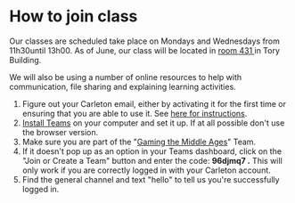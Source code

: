 # How to join class

Our classes are scheduled take place on Mondays and Wednesdays from 11h30until 13h00. As of June, our class will be located in [room 431 ](https://carleton.ca/tls/rooms/tory-building-431/)in Tory Building.

We will also be using a number of online resources to help with communication, file sharing and explaining learning activities.&#x20;

1. Figure out your Carleton email, either by activating it for the first time or ensuring that you are able to use it. See [here for instructions](https://carleton.ca/its/all-services/email/carleton-student-email/).&#x20;
2. [Install Teams](course-info/digital-tools/teams.md) on your computer and set it up. If at all possible don't use the browser version.
3. Make sure you are part of the "[Gaming the Middle Ages](https://teams.microsoft.com/l/team/19%3aNNNpE7JePEjNyqxeXhNKWT\_XtEwA1EOei1z6Xj4ECoQ1%40thread.tacv2/conversations?groupId=6e3e34d5-9bd9-4989-8fa8-6347146e4eb8\&tenantId=6ad91895-de06-485e-bc51-fce126cc8530)" Team.&#x20;
4. If it doesn't pop up as an option in your Teams dashboard, click on the "Join or Create a Team" button and enter the code: **96djmq7 .** This will only work if you are correctly logged in with your Carleton account.&#x20;
5. Find the general channel and text "hello" to tell us you're successfully logged in.&#x20;

